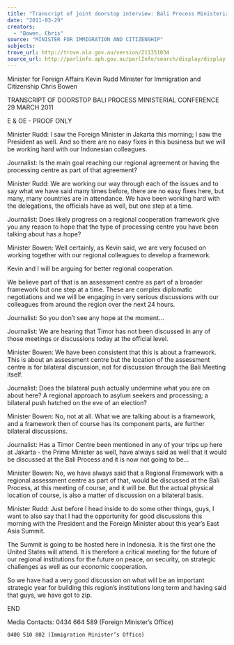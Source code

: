 ```yaml
---
title: "Transcript of joint doorstop interview: Bali Process Ministerial Conference, Brisbane: 29 March 2011"
date: "2011-03-29"
creators:
  - "Bowen, Chris"
source: "MINISTER FOR IMMIGRATION AND CITIZENSHIP"
subjects:
trove_url: http://trove.nla.gov.au/version/211351034
source_url: http://parlinfo.aph.gov.au/parlInfo/search/display/display.w3p;query=Id%3A%22media/pressrel/690600%22
---
```


 

 Minister for Foreign Affairs Kevin Rudd  Minister for Immigration and Citizenship Chris Bowen   

 TRANSCRIPT OF DOORSTOP  BALI PROCESS MINISTERIAL CONFERENCE  29 MARCH 2011 

 E & OE - PROOF ONLY 

 Minister Rudd:   I saw the Foreign Minister in Jakarta this morning; I saw the President as  well. And so there are no easy fixes in this business but we will be working hard with our  Indonesian colleagues. 

 Journalist: Is the main goal reaching our regional agreement or having the processing centre  as part of that agreement? 

 Minister Rudd: We are working our way through each of the issues and to say what we have  said many times before, there are no easy fixes here, but many, many countries are in  attendance. We have been working hard with the delegations, the officials have as well, but  one step at a time. 

 Journalist: Does likely progress on a regional cooperation framework give you any reason to  hope that the type of processing centre you have been talking about has a hope? 

 Minister Bowen: Well certainly, as Kevin said, we are very focused on working together with  our regional colleagues to develop a framework. 

 Kevin and I will be arguing for better regional cooperation.   

 We believe part of that is an assessment centre as part of a broader framework but one step  at a time. These are complex diplomatic negotiations and we will be engaging in very serious  discussions with our colleagues from around the region over the next 24 hours.   

 Journalist: So you don’t see any hope at the moment... 

 Journalist: We are hearing that Timor has not been discussed in any of those meetings or  discussions today at the official level.  

 Minister Bowen: We have been consistent that this is about a framework. This is about an  assessment centre but the location of the assessment centre is for bilateral discussion, not  for discussion through the Bali Meeting itself. 

 Journalist: Does the bilateral push actually undermine what you are on about here? A  regional approach to asylum seekers and processing; a bilateral push hatched on the eve of  an election?  

 Minister Bowen: No, not at all.  What we are talking about is a framework, and a framework  then of course has its component parts, are further bilateral discussions. 

 Journalist:  Has a Timor Centre been mentioned in any of your trips up here at Jakarta - the  Prime Minister as well, have always said as well that it would be discussed at the Bali  Process and it is now not going to be... 

 Minister Bowen: No, we have always said that a Regional Framework with a regional  assessment centre as part of that, would be discussed at the Bali Process, at this meeting of  course, and it will be.  But the actual physical location of course, is also a matter of  discussion on a bilateral basis. 

 Minister Rudd: Just before I head inside to do some other things, guys, I want to also say  that I had the opportunity for good discussions this morning with the President and the  Foreign Minister about this year’s East Asia Summit.   

 The Summit is going to be hosted here in Indonesia. It is the first one the United States will  attend. It is therefore a critical meeting for the future of our regional institutions for the  future on peace, on security, on strategic challenges as well as our economic cooperation.  

 So we have had a very good discussion on what will be an important strategic year for  building this region’s institutions long term and having said that guys, we have got to zip.    

 END 

 

 Media Contacts:  0434 664 589 (Foreign Minister’s Office) 

    0400 510 802 (Immigration Minister’s Office) 

 

 

 

